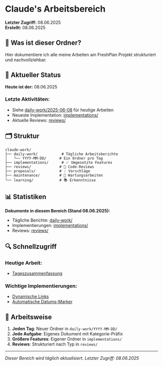 # Claude's Arbeitsbereich

**Letzter Zugriff:** 08.06.2025  
**Erstellt:** 08.06.2025

## 📁 Was ist dieser Ordner?

Hier dokumentiere ich alle meine Arbeiten am FreshPlan Projekt strukturiert und nachvollziehbar.

## 📅 Aktueller Status

**Heute ist der:** 08.06.2025

### Letzte Aktivitäten:
- Siehe [daily-work/2025-06-08](daily-work/) für heutige Arbeiten
- Neueste Implementation: [implementations/](implementations/)
- Aktuelle Reviews: [reviews/](reviews/)

## 🗂️ Struktur

```
claude-work/
├── daily-work/           # Tägliche Arbeitsberichte
│   └── YYYY-MM-DD/      # Ein Ordner pro Tag
├── implementations/      # ✅ Umgesetzte Features
├── reviews/             # 👀 Code-Reviews
├── proposals/           # 💡 Vorschläge
├── maintenance/         # 🔧 Wartungsarbeiten
└── learning/            # 📚 Erkenntnisse
```

## 📊 Statistiken

**Dokumente in diesem Bereich (Stand 08.06.2025):**
- Tägliche Berichte: [daily-work/](daily-work/)
- Implementierungen: [implementations/](implementations/)
- Reviews: [reviews/](reviews/)

## 🔍 Schnellzugriff

### Heutige Arbeit:
- [Tageszusammenfassung](daily-work/2025-06-08/SUMMARY.md)

### Wichtige Implementierungen:
- [Dynamische Links](implementations/feature-dynamic-links/)
- [Automatische Datums-Marker](implementations/feature-auto-dates/)

## 📝 Arbeitsweise

1. **Jeden Tag**: Neuer Ordner in `daily-work/YYYY-MM-DD/`
2. **Jede Aufgabe**: Eigenes Dokument mit Kategorie-Präfix
3. **Größere Features**: Eigener Ordner in `implementations/`
4. **Reviews**: Strukturiert nach Typ in `reviews/`

---
*Dieser Bereich wird täglich aktualisiert. Letzter Zugriff: 08.06.2025*
